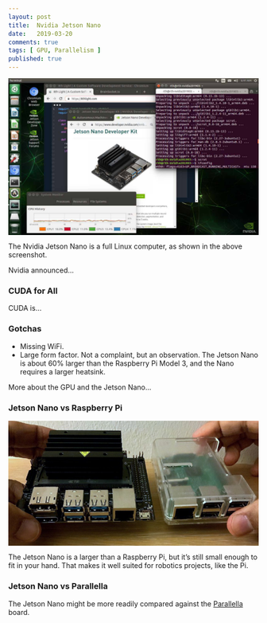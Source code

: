 ```yaml
---
layout: post
title:  Nvidia Jetson Nano
date:   2019-03-20
comments: true
tags: [ GPU, Parallelism ]
published: true
---
```


<img src="/images/nvidia-jetson-nano-developer-kit.jpg" width="600" align="center" alt="Screenshot: Nvidia Jetson Nano Developer Kit" title="Screenshot: Nvidia Jetson Nano Developer Kit" />

The Nvidia Jetson Nano is a full Linux computer, as shown in the above screenshot.

Nvidia announced...

### CUDA for All

CUDA is...


<!--more-->

### Gotchas

* Missing WiFi.
* Large form factor. Not a complaint, but an observation. The Jetson Nano is about 60% larger than the Raspberry Pi Model 3, and the Nano requires a larger heatsink.

More about the GPU and the Jetson Nano...

### Jetson Nano vs Raspberry Pi

<img src="/images/nvidia-jetson-nano-vs-raspberry-pi.jpg" width="600" align="center" alt="Nvidia Jetson Nano vs Raspberry Pi" title="Nvidia Jetson Nano vs Raspberry Pi" />

The Jetson Nano is a larger than a Raspberry Pi, but it’s still small enough to fit in your hand. That makes it well suited for robotics projects, like the Pi. 


### Jetson Nano vs Parallella

The Jetson Nano might be more readily compared against the [Parallella](/blog/2014/07/07/parallella-quick-start-guide-with-gotchas/) board.

